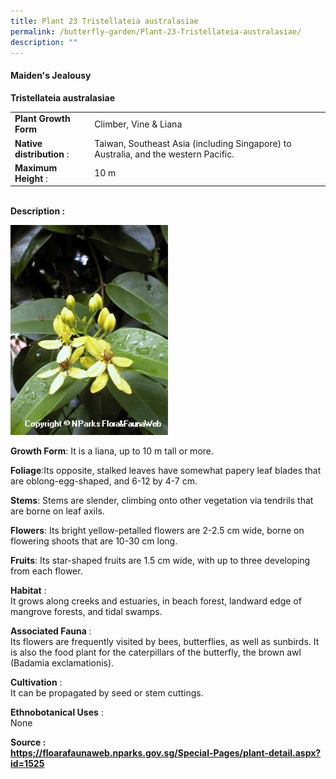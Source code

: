 ```yaml
---
title: Plant 23 Tristellateia australasiae
permalink: /butterfly-garden/Plant-23-Tristellateia-australasiae/
description: ""
---
```


#### **Maiden's Jealousy**

**Tristellateia australasiae**  
  

|                        |                                                                                         |
|------------------------|-----------------------------------------------------------------------------------------|
|   **Plant Growth Form**   |     Climber, Vine & Liana                                                               |
|  **Native distribution** : |     Taiwan, Southeast Asia (including Singapore) to Australia, and the western Pacific. |
|    **Maximum Height** :    |     10 m                                                                                |
  
  
   
**Description :**  
  
<img style="width:50%;height:50%" src="/images/Butterfly%20Garden/B22.png">

**Growth Form**: It is a liana, up to 10 m tall or more.

**Foliage**:Its opposite, stalked leaves have somewhat papery leaf blades that are oblong-egg-shaped, and 6-12 by 4-7 cm.

**Stems**: Stems are slender, climbing onto other vegetation via tendrils that are borne on leaf axils.

**Flowers**: Its bright yellow-petalled flowers are 2-2.5 cm wide, borne on flowering shoots that are 10-30 cm long.

**Fruits**: Its star-shaped fruits are 1.5 cm wide, with up to three developing from each flower.

  

**Habitat** :  
It grows along creeks and estuaries, in beach forest, landward edge of mangrove forests, and tidal swamps.

  

**Associated Fauna** :  
Its flowers are frequently visited by bees, butterflies, as well as sunbirds. It is also the food plant for the caterpillars of the butterfly, the brown awl (Badamia exclamationis).

  

**Cultivation** :  
It can be propagated by seed or stem cuttings.

  

**Ethnobotanical Uses** :  
None

  

**Source :  
[https;//floarafaunaweb.nparks.gov.sg/Special-Pages/plant-detail.aspx?id=1525](http://https%3B//floarafaunaweb.nparks.gov.sg/Special-Pages/plant-detail.aspx?id=1525)**
